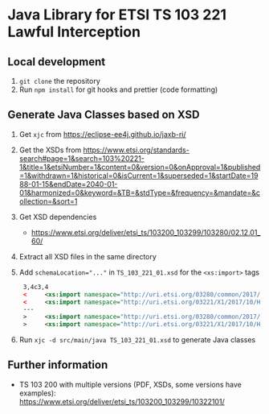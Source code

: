 # Java Library for ETSI TS 103 221 Lawful Interception

## Local development

1. `git clone` the repository
2. Run `npm install` for git hooks and prettier (code formatting)

## Generate Java Classes based on XSD

1. Get `xjc` from https://eclipse-ee4j.github.io/jaxb-ri/
2. Get the XSDs from https://www.etsi.org/standards-search#page=1&search=103%20221-1&title=1&etsiNumber=1&content=0&version=0&onApproval=1&published=1&withdrawn=1&historical=0&isCurrent=1&superseded=1&startDate=1988-01-15&endDate=2040-01-01&harmonized=0&keyword=&TB=&stdType=&frequency=&mandate=&collection=&sort=1
3. Get XSD dependencies
   - https://www.etsi.org/deliver/etsi_ts/103200_103299/103280/02.12.01_60/
4. Extract all XSD files in the same directory
5. Add `schemaLocation="..."` in `TS_103_221_01.xsd` for the `<xs:import>` tags

   ```xml
    3,4c3,4
    <     <xs:import namespace="http://uri.etsi.org/03280/common/2017/07"/>
    <     <xs:import namespace="http://uri.etsi.org/03221/X1/2017/10/HashedID"/>
    ---
    >     <xs:import namespace="http://uri.etsi.org/03280/common/2017/07" schemaLocation="TS_103_280.xsd"/>
    >     <xs:import namespace="http://uri.etsi.org/03221/X1/2017/10/HashedID" schemaLocation="TS_103_221_01_HashedID.xsd"/>
   ```

6. Run `xjc -d src/main/java TS_103_221_01.xsd` to generate Java classes

## Further information

- TS 103 200 with multiple versions (PDF, XSDs, some versions have examples): https://www.etsi.org/deliver/etsi_ts/103200_103299/10322101/
